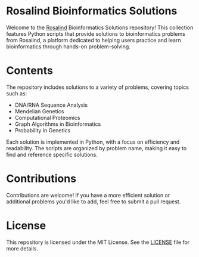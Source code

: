 # Rosalind Bioinformatics Solutions
Welcome to the [Rosalind](https://rosalind.info/problems/list-view/) Bioinformatics Solutions repository! This collection features Python scripts that provide solutions to bioinformatics problems from Rosalind, a platform dedicated to helping users practice and learn bioinformatics through hands-on problem-solving.

# Contents
The repository includes solutions to a variety of problems, covering topics such as:

- DNA/RNA Sequence Analysis
- Mendelian Genetics
- Computational Proteomics
- Graph Algorithms in Bioinformatics
- Probability in Genetics

Each solution is implemented in Python, with a focus on efficiency and readability. The scripts are organized by problem name, making it easy to find and reference specific solutions.

# Contributions
Contributions are welcome! If you have a more efficient solution or additional problems you'd like to add, feel free to submit a pull request.

# License
This repository is licensed under the MIT License. See the [LICENSE](LICENSE) file for more details.
